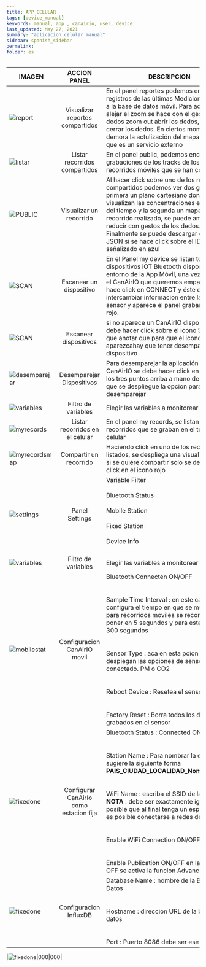 ```yaml
---
title: APP CELULAR
tags: [device_manual]
keywords: manual, app , canairio, user, device
last_updated: May 27, 2021
summary: "aplicacion celular manual"
sidebar: spanish_sidebar
permalink: 
folder: es
---
```


| IMAGEN           | ACCION PANEL         | DESCRIPCION     |
| ---------------- |:----------------:| -----------|
| ![report](https://github.com/kike-canaries/docs/blob/canaircore/images/app_canairio_reports.jpg?raw=true)         | Visualizar reportes compartidos |      En el panel reportes podemos encontrar los registros de las últimas Mediciones subidas a la base de datos móvil. Para acercar o alejar el zoom se hace con el gesto de los dedos zoom out abrir los dedos, zoom in cerrar los dedos. En ciertos momentos se demora la actulización del mapa debido a que es un servicio externo |
| ![listar](https://github.com/kike-canaries/docs/blob/canaircore/images/app_canairio_public.jpg?raw=true)         | Listar recorridos compartidos      |          En el panel public, podemos encontrar las grabaciones de los tracks de los últimos recorridos móviles que se han compartido.|
| ![PUBLIC](https://github.com/kike-canaries/docs/blob/main/images/app_canairio_public_map.jpg?raw=true)    | Visualizar un recorrido     | Al hacer click sobre uno de los reportes compartidos podemos ver dos grafica, la primera un plano cartesiano donde se visualizan las concentraciones en función del tiempo y la segunda un mapa del recorrido realizado, se puede ampliar o reducir con gestos de los dedos. Finalmente se puede descargar el archivo JSON si se hace click sobre el ID señalizado en azul  |
| ![SCAN](https://github.com/kike-canaries/docs/blob/canaircore/images/app_canairio_mydevice_scan.jpg?raw=true)    | Escanear un dispositivo     |  En el Panel my device se listan todos los dispositivos iOT Bluetooth disponibles en el entorno de la App Móvil, una vez determina el CanAirIO que queremos emparejar se hace click en CONNECT y éste empieza a intercambiar informacion entre la app y el sensor y aparece el panel grabar y el icono rojo.         |
|![SCAN](https://github.com/kike-canaries/docs/blob/main/images/app_canairio_mydevice_scan.jpg?raw=true)|Escanear dispositivos|si no aparece un CanAirIO disponible se debe hacer click sobre el icono SCAN hay que anotar que para que el icono scan aparezcahay que tener desemparejado el dispositivo|
|![desemparejar](https://github.com/kike-canaries/docs/blob/main/images/app_canairio_mydevice_unpair.jpg?raw=true)|Desemparejar Dispositivos|Para desemparejar la aplicación con el CanAirIO se debe hacer click en el icono de los tres puntos arriba a mano derecha para que se despliegue la opcion para desemparejar |
|![variables](https://github.com/kike-canaries/docs/blob/main/images/app_canairio_mydevice_variables.jpg?raw=true)|Filtro de variables |Elegir las variables a monitorear|Una vez emparejado en CanAirIO en el panel settings se puede en Variable Filter seleccionar el tipo de variables que queremos monitorear|
|![myrecords](https://github.com/kike-canaries/docs/blob/main/images/app_canairio_myrecords.jpg?raw=true)|Listar recorridos en el celular|En el panel my records, se listan los recorridos que se graban en el telefono celular|
|![myrecordsmap](https://github.com/kike-canaries/docs/blob/main/images/app_canairio_myrecords_map.jpg?raw=true)|Compartir un recorrido|Haciendo click en uno de los recorridos listados, se despliega una visualización que si se quiere compartir solo se debe hacer click en el icono rojo|
|![settings](https://github.com/kike-canaries/docs/blob/main/images/app_canairio_settings.jpg?raw=true)|Panel Settings |Variable Filter<br><br>  Bluetooth Status<br><br> Mobile Station<br><br> Fixed Station<br><br>Device Info<br><br>|
|![variables](https://github.com/kike-canaries/docs/blob/main/images/app_canairio_mydevice_variables.jpg?raw=true)|Filtro de variables |Elegir las variables a monitorear|Una vez emparejado en CanAirIO en el panel settings se puede en Variable Filter seleccionar el tipo de variables que queremos monitorear|
|![mobilestat](https://github.com/kike-canaries/docs/blob/main/images/app_canairio_mobile_station.jpg?raw=true)|Configuracion CanAirIO movil|Bluetooth Connecten ON/OFF<br><br><br>Sample Time Interval : en este campo se configura el tiempo en que se muestrea, para recorridos moviles se recomienda poner en 5 segundos y para estacion fija 300 segundos<br><br><br>Sensor Type : aca en esta pcion se despiegan las opciones de sensor conectado. PM o CO2<br><br><br>Reboot Device : Resetea el sensor<br><br><br>Factory Reset : Borra todos los datos grabados en el sensor|
|![fixedone](https://github.com/kike-canaries/docs/blob/main/images/app_canairio_fixed_station_one.jpg?raw=true)|Configurar CanAirIo como estacion fija|Bluetooth Status : Connected ON/OFF<br><br><br>Station Name : Para nombrar la estacion se sugiere la siguiente forma<br>**PAIS_CIUDAD_LOCALIDAD_NombreSensor** <br><br><br>WiFi Name : escriba el SSID de la WIFi <br>**NOTA** : debe ser exactamente igual, es posible que al final tenga un espacio, solo es posible conectarse a redes de 2.4GHz<br><br><br> Enable WiFi Connection ON/OFF<br><br><br>Enable Publication ON/OFF en la opci{on OFF se activa la funcion Advanced Settings|
|![fixedone](https://github.com/kike-canaries/docs/blob/main/images/app_canairio_fixed_station_influx.jpg?raw=true)|Configuracion InfluxDB|Database Name : nombre de la Base de Datos<br><br><br>Hostname : direccion URL de la base de datos<br><br><br>Port : Puerto 8086 debe ser ese el puerto|



|![fixedone](http://)|000|000|


